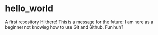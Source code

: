 # hello_world
A first repository
Hi there!
This is a message for the future: I am here as a beginner not knowing how to use Git and Github. Fun huh? 
